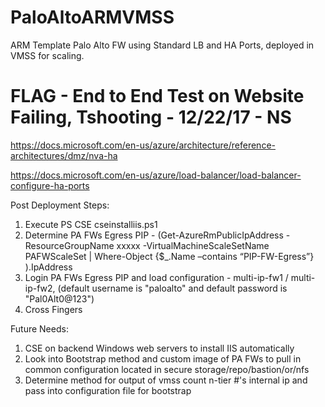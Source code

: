 # PaloAltoARMVMSS
ARM Template Palo Alto FW using Standard LB and HA Ports, deployed in VMSS for scaling.

# FLAG - End to End Test on Website Failing, Tshooting - 12/22/17 - NS

https://docs.microsoft.com/en-us/azure/architecture/reference-architectures/dmz/nva-ha

https://docs.microsoft.com/en-us/azure/load-balancer/load-balancer-configure-ha-ports

Post Deployment Steps:

1. Execute PS CSE cseinstalliis.ps1
2. Determine PA FWs Egress PIP - (Get-AzureRmPublicIpAddress -ResourceGroupName xxxxx -VirtualMachineScaleSetName PAFWScaleSet | Where-Object {$_.Name –contains “PIP-FW-Egress”} ).IpAddress
3. Login PA FWs Egress PIP and load configuration - multi-ip-fw1 / multi-ip-fw2, (default username is "paloalto" and default password is "Pal0Alt0@123")
4. Cross Fingers

Future Needs:

1. CSE on backend Windows web servers to install IIS automatically
2. Look into Bootstrap method and custom image of PA FWs to pull in common configuration located in secure storage/repo/bastion/or/nfs
3. Determine method for output of vmss count n-tier #'s internal ip and pass into configuration file for bootstrap
